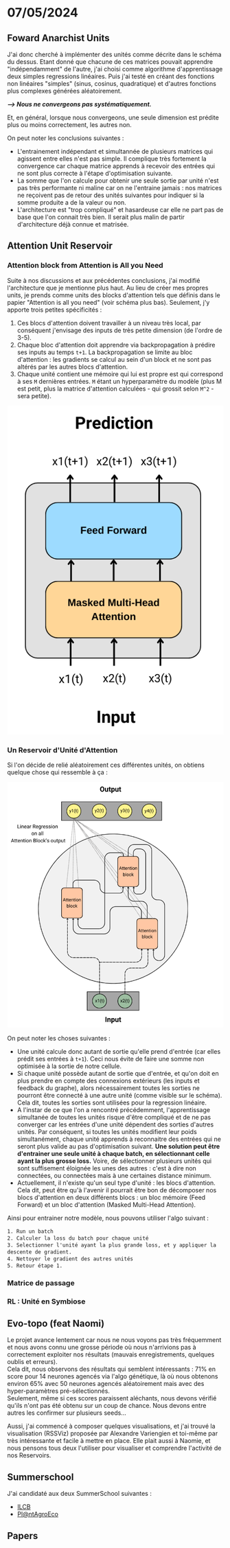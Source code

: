 # 07/05/2024

## Foward Anarchist Units

J'ai donc cherché à implémenter des unités comme décrite dans le schéma du dessus. Etant donné que chacune de ces matrices pouvait apprendre "indépendamment" de l'autre, j'ai choisi comme algorithme d'apprentissage deux simples regressions linéaires. Puis j'ai testé en créant des fonctions non linéaires "simples" (sinus, cosinus, quadratique) et d'autres fonctions plus complexes générées aléatoirement. 

***--> Nous ne convergeons pas systématiquement.***  

Et, en général, lorsque nous convergeons, une seule dimension est prédite plus ou moins correctement, les autres non. 

On peut noter les conclusions suivantes :
- L'entrainement indépendant et simultannée de plusieurs matrices qui agissent entre elles n'est pas simple. Il complique très fortement la convergence car chaque matrice apprends à recevoir des entrées qui ne sont plus correcte à l'étape d'optimisation suivante. 
- La somme que l'on calcule pour obtenir une seule sortie par unité n'est pas très performante ni maline car on ne l'entraine jamais : nos matrices ne reçoivent pas de retour des unités suivantes pour indiquer si la somme produite a de la valeur ou non.
- L'architecture est "trop compliqué" et hasardeuse car elle ne part pas de base que l'on connait très bien. Il serait plus malin de partir d'architecture déjà connue et matrisée. 

## Attention Unit Reservoir

### Attention block from Attention is All you Need

Suite à nos discussions et aux précédentes conclusions, j'ai modifié l'architecture que je mentionne plus haut. Au lieu de créer mes propres units, je prends comme units des blocks d'attention tels que définis dans le papier "Attention is all you need" (voir schéma plus bas). Seulement, j'y apporte trois petites spécificités : 
1. Ces blocs d'attention doivent travailler à un niveau très local, par conséquent j'envisage des inputs de très petite dimension (de l'ordre de 3-5). 
2. Chaque bloc d'attention doit apprendre via backpropagation à prédire ses inputs au temps `t+1`. La backpropagation se limite au bloc d'attention : les gradients se calcul au sein d'un block et ne sont pas altérés par les autres blocs d'attention.
3. Chaque unité contient une mémoire qui lui est propre est qui correspond à ses `M` dernières entrées. `M` étant un hyperparamètre du modèle (plus M est petit, plus la matrice d'attention calculées - qui grossit selon `M^2` - sera petite). 

![Attention Block](./picture-2024-05-07/Attention_bloc.png)

### Un Reservoir d'Unité d'Attention

Si l'on décide de relié aléatoirement ces différentes unités, on obtiens quelque chose qui ressemble à ça :

![Attention Reservoir](./picture-2024-05-07/attention_reservoir.png)

On peut noter les choses suivantes :
- Une unité calcule donc autant de sortie qu'elle prend d'entrée (car elles prédit ses entrées à `t+1`). Ceci nous évite de faire une somme non optimisée à la sortie de notre cellule.
- Si chaque unité possède autant de sortie que d'entrée, et qu'on doit en plus prendre en compte des connexions extérieurs (les inputs et feedback du graphe), alors nécessairement toutes les sorties ne pourront être connecté à une autre unité (comme visible sur le schéma). Cela dit, toutes les sorties sont utilisées pour la regression linéaire.  
- A l'instar de ce que l'on a rencontré précédemment, l'apprentissage simultanée de toutes les unités risque d'être compliqué et de ne pas converger car les entrées d'une unité dépendent des sorties d'autres unités. Par conséquent, si toutes les unités modifient leur poids simultanément, chaque unité apprends à reconnaitre des entrées qui ne seront plus valide au pas d'optimisation suivant. **Une solution peut être d'entrainer une seule unité à chaque batch, en sélectionnant celle ayant la plus grosse loss.** Voire, de sélectionner plusieurs unités qui sont suffisement éloignée les unes des autres : c'est à dire non connectées, ou connectées mais à une certaines distance minimum. 
- Actuellement, il n'existe qu'un seul type d'unité : les blocs d'attention. Cela dit, peut être qu'à l'avenir il pourrait être bon de décomposer nos blocs d'attention en deux différents blocs : un bloc mémoire (Feed Forward) et un bloc d'attention (Masked Multi-Head Attention).

Ainsi pour entrainer notre modèle, nous pouvons utiliser l'algo suivant :
```
1. Run un batch
2. Calculer la loss du batch pour chaque unité
3. Selectionner l'unité ayant la plus grande loss, et y appliquer la descente de gradient. 
4. Nettoyer le gradient des autres unités
5. Retour étape 1.
```

### Matrice de passage

### RL : Unité en Symbiose

## Evo-topo (feat Naomi)

Le projet avance lentement car nous ne nous voyons pas très fréquemment et nous avons connu une grosse période où nous n'arrivions pas à correctement exploiter nos résultats (mauvais enregistrements, quelques oublis et erreurs).  
Cela dit, nous observons des résultats qui semblent intéressants : 71% en score pour 14 neurones agencés via l'algo génétique, là où nous obtenons environ 65% avec 50 neurones agencés aléatoirement mais avec des hyper-paramètres pré-sélectionnés.  
Seulement, même si ces scores paraissent aléchants, nous devons vérifié qu'ils n'ont pas été obtenu sur un coup de chance. Nous devons entre autres les confirmer sur plusieurs seeds...

Aussi, j'ai commencé à composer quelques visualisations, et j'ai trouvé la visualisation (RSSViz) proposée par Alexandre Variengien et toi-même par très intéressante et facile à mettre en place. Elle plait aussi à Naomie, et nous pensons tous deux l'utiliser pour visualiser et comprendre l'activité de nos Reservoirs.

## Summerschool

J'ai candidaté aux deux SummerSchool suivantes : 

- [ILCB](https://www.ilcb.fr/2024-2/)
- [Pl@ntAgroEco](https://sites.google.com/view/agroeco-summer-school-2024/home)

## Papers

